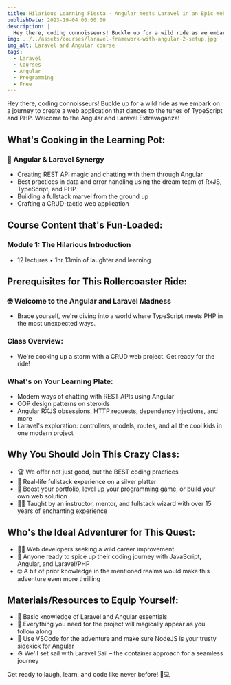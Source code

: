 ```yaml
---
title: Hilarious Learning Fiesta - Angular meets Laravel in an Epic Web Adventure
publishDate: 2023-19-04 00:00:00
description: |
  Hey there, coding connoisseurs! Buckle up for a wild ride as we embark on a journey to create a web application that dances to the tunes of TypeScript and PHP. Welcome to the Angular and Laravel Extravaganza!
img: ../../assets/courses/laravel-framework-with-angular-2-setup.jpg
img_alt: Laravel and Angular course
tags:
  - Laravel
  - Courses
  - Angular
  - Programming
  - Free
---
```


Hey there, coding connoisseurs! Buckle up for a wild ride as we embark on a journey to create a web application that dances to the tunes of TypeScript and PHP. Welcome to the Angular and Laravel Extravaganza!

## What's Cooking in the Learning Pot:

### 🚀 Angular & Laravel Synergy
- Creating REST API magic and chatting with them through Angular
- Best practices in data and error handling using the dream team of RxJS, TypeScript, and PHP
- Building a fullstack marvel from the ground up
- Crafting a CRUD-tactic web application

## Course Content that's Fun-Loaded:

### Module 1: The Hilarious Introduction
- 12 lectures • 1hr 13min of laughter and learning

## Prerequisites for This Rollercoaster Ride:

### 🤓 Welcome to the Angular and Laravel Madness
- Brace yourself, we're diving into a world where TypeScript meets PHP in the most unexpected ways.

### Class Overview:
- We're cooking up a storm with a CRUD web project. Get ready for the ride!

### What's on Your Learning Plate:
- Modern ways of chatting with REST APIs using Angular
- OOP design patterns on steroids
- Angular RXJS obsessions, HTTP requests, dependency injections, and more
- Laravel's exploration: controllers, models, routes, and all the cool kids in one modern project

## Why You Should Join This Crazy Class:

- 🏆 We offer not just good, but the BEST coding practices
- 🌟 Real-life fullstack experience on a silver platter
- 🚀 Boost your portfolio, level up your programming game, or build your own web solution
- 🧙‍♂️ Taught by an instructor, mentor, and fullstack wizard with over 15 years of enchanting experience

## Who's the Ideal Adventurer for This Quest:

- 👩‍💻 Web developers seeking a wild career improvement
- 🚀 Anyone ready to spice up their coding journey with JavaScript, Angular, and Laravel/PHP
- 🤓 A bit of prior knowledge in the mentioned realms would make this adventure even more thrilling

## Materials/Resources to Equip Yourself:

- 🎒 Basic knowledge of Laravel and Angular essentials
- 🧰 Everything you need for the project will magically appear as you follow along
- 🚢 Use VSCode for the adventure and make sure NodeJS is your trusty sidekick for Angular
- ⚙️ We'll set sail with Laravel Sail – the container approach for a seamless journey

Get ready to laugh, learn, and code like never before! 🎉💻
